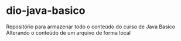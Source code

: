 # dio-java-basico
Repositório para armazenar todo o conteúdo do curso de Java Basico
Alterando o conteúdo de um arquivo de forma local
